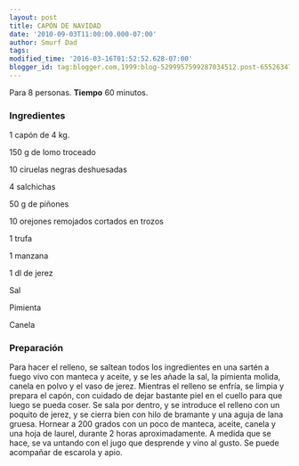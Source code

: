 ```yaml
---
layout: post
title: CAPÓN DE NAVIDAD
date: '2010-09-03T11:00:00.000-07:00'
author: Smurf Dad
tags: 
modified_time: '2016-03-16T01:52:52.628-07:00'
blogger_id: tag:blogger.com,1999:blog-5299957599287034512.post-6552634740529565794
---
```


Para 8 personas.
<b>Tiempo</b> 60 minutos.

<h3>Ingredientes</h3>

1 capón de 4 kg.

150 g de lomo troceado

10 ciruelas negras deshuesadas

4 salchichas

50 g de piñones

10 orejones remojados cortados en trozos

1 trufa

1 manzana

1 dl de jerez

Sal

Pimienta

Canela

<h3>Preparación</h3>

Para hacer el relleno, se saltean todos los ingredientes en una sartén a fuego vivo con manteca y aceite, y se les añade la sal, la pimienta molida, canela en polvo y el vaso de jerez. Mientras el relleno se enfría, se limpia y prepara el capón, con cuidado de dejar bastante piel en el cuello para que luego se pueda coser. Se sala por dentro, y se introduce el relleno con un poquito de jerez, y se cierra bien con hilo de bramante y una aguja de lana gruesa. Hornear a 200 grados con un poco de manteca, aceite, canela y una hoja de laurel, durante 2 horas aproximadamente. A medida que se hace, se va untando con el jugo que desprende y vino al gusto. Se puede acompañar de escarola y apio.

